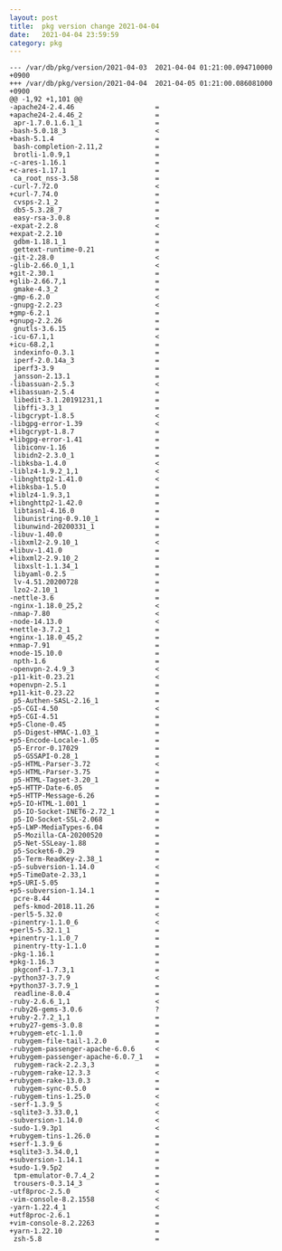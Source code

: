 ```yaml
---
layout: post
title:  pkg version change 2021-04-04
date:   2021-04-04 23:59:59
category: pkg
---
```


    --- /var/db/pkg/version/2021-04-03	2021-04-04 01:21:00.094710000 +0900
    +++ /var/db/pkg/version/2021-04-04	2021-04-05 01:21:00.086081000 +0900
    @@ -1,92 +1,101 @@
    -apache24-2.4.46                    =
    +apache24-2.4.46_2                  =
     apr-1.7.0.1.6.1_1                  =
    -bash-5.0.18_3                      <
    +bash-5.1.4                         =
     bash-completion-2.11,2             =
     brotli-1.0.9,1                     =
    -c-ares-1.16.1                      =
    +c-ares-1.17.1                      =
     ca_root_nss-3.58                   =
    -curl-7.72.0                        <
    +curl-7.74.0                        =
     cvsps-2.1_2                        =
     db5-5.3.28_7                       =
     easy-rsa-3.0.8                     =
    -expat-2.2.8                        <
    +expat-2.2.10                       =
     gdbm-1.18.1_1                      =
     gettext-runtime-0.21               =
    -git-2.28.0                         <
    -glib-2.66.0_1,1                    <
    +git-2.30.1                         =
    +glib-2.66.7,1                      =
     gmake-4.3_2                        =
    -gmp-6.2.0                          <
    -gnupg-2.2.23                       <
    +gmp-6.2.1                          =
    +gnupg-2.2.26                       =
     gnutls-3.6.15                      =
    -icu-67.1,1                         <
    +icu-68.2,1                         =
     indexinfo-0.3.1                    =
     iperf-2.0.14a_3                    =
     iperf3-3.9                         =
     jansson-2.13.1                     =
    -libassuan-2.5.3                    <
    +libassuan-2.5.4                    =
     libedit-3.1.20191231,1             =
     libffi-3.3_1                       =
    -libgcrypt-1.8.5                    <
    -libgpg-error-1.39                  <
    +libgcrypt-1.8.7                    =
    +libgpg-error-1.41                  =
     libiconv-1.16                      =
     libidn2-2.3.0_1                    =
    -libksba-1.4.0                      <
    -liblz4-1.9.2_1,1                   <
    -libnghttp2-1.41.0                  <
    +libksba-1.5.0                      =
    +liblz4-1.9.3,1                     =
    +libnghttp2-1.42.0                  =
     libtasn1-4.16.0                    =
     libunistring-0.9.10_1              =
     libunwind-20200331_1               =
    -libuv-1.40.0                       =
    -libxml2-2.9.10_1                   <
    +libuv-1.41.0                       =
    +libxml2-2.9.10_2                   =
     libxslt-1.1.34_1                   =
     libyaml-0.2.5                      =
     lv-4.51.20200728                   =
     lzo2-2.10_1                        =
    -nettle-3.6                         =
    -nginx-1.18.0_25,2                  <
    -nmap-7.80                          <
    -node-14.13.0                       <
    +nettle-3.7.2_1                     =
    +nginx-1.18.0_45,2                  =
    +nmap-7.91                          =
    +node-15.10.0                       =
     npth-1.6                           =
    -openvpn-2.4.9_3                    <
    -p11-kit-0.23.21                    <
    +openvpn-2.5.1                      =
    +p11-kit-0.23.22                    =
     p5-Authen-SASL-2.16_1              =
    -p5-CGI-4.50                        <
    +p5-CGI-4.51                        =
    +p5-Clone-0.45                      =
     p5-Digest-HMAC-1.03_1              =
    +p5-Encode-Locale-1.05              =
     p5-Error-0.17029                   =
     p5-GSSAPI-0.28_1                   =
    -p5-HTML-Parser-3.72                <
    +p5-HTML-Parser-3.75                =
     p5-HTML-Tagset-3.20_1              =
    +p5-HTTP-Date-6.05                  =
    +p5-HTTP-Message-6.26               =
    +p5-IO-HTML-1.001_1                 =
     p5-IO-Socket-INET6-2.72_1          =
     p5-IO-Socket-SSL-2.068             =
    +p5-LWP-MediaTypes-6.04             =
     p5-Mozilla-CA-20200520             =
     p5-Net-SSLeay-1.88                 =
     p5-Socket6-0.29                    =
     p5-Term-ReadKey-2.38_1             =
    -p5-subversion-1.14.0               <
    +p5-TimeDate-2.33,1                 =
    +p5-URI-5.05                        =
    +p5-subversion-1.14.1               =
     pcre-8.44                          =
     pefs-kmod-2018.11.26               =
    -perl5-5.32.0                       <
    -pinentry-1.1.0_6                   <
    +perl5-5.32.1_1                     =
    +pinentry-1.1.0_7                   =
     pinentry-tty-1.1.0                 =
    -pkg-1.16.1                         =
    +pkg-1.16.3                         =
     pkgconf-1.7.3,1                    =
    -python37-3.7.9                     <
    +python37-3.7.9_1                   =
     readline-8.0.4                     =
    -ruby-2.6.6_1,1                     <
    -ruby26-gems-3.0.6                  ?
    +ruby-2.7.2_1,1                     =
    +ruby27-gems-3.0.8                  =
    +rubygem-etc-1.1.0                  =
     rubygem-file-tail-1.2.0            =
    -rubygem-passenger-apache-6.0.6     <
    +rubygem-passenger-apache-6.0.7_1   =
     rubygem-rack-2.2.3,3               =
    -rubygem-rake-12.3.3                <
    +rubygem-rake-13.0.3                =
     rubygem-sync-0.5.0                 =
    -rubygem-tins-1.25.0                <
    -serf-1.3.9_5                       <
    -sqlite3-3.33.0,1                   <
    -subversion-1.14.0                  <
    -sudo-1.9.3p1                       <
    +rubygem-tins-1.26.0                =
    +serf-1.3.9_6                       =
    +sqlite3-3.34.0,1                   =
    +subversion-1.14.1                  =
    +sudo-1.9.5p2                       =
     tpm-emulator-0.7.4_2               =
     trousers-0.3.14_3                  =
    -utf8proc-2.5.0                     <
    -vim-console-8.2.1558               <
    -yarn-1.22.4_1                      <
    +utf8proc-2.6.1                     =
    +vim-console-8.2.2263               =
    +yarn-1.22.10                       =
     zsh-5.8                            =
